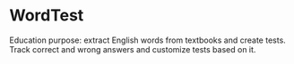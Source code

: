 # WordTest
Education purpose: extract English words from textbooks and create tests. Track correct and wrong answers and customize tests based on it.
